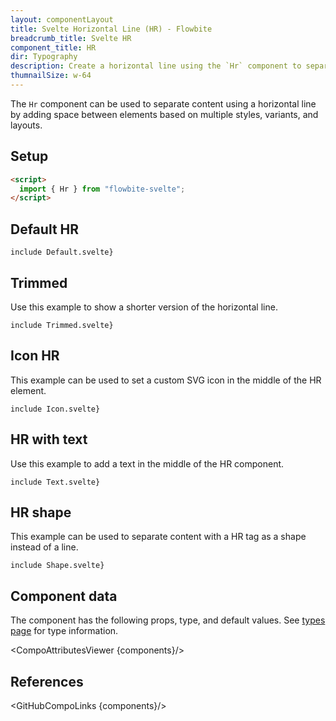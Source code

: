 ```yaml
---
layout: componentLayout
title: Svelte Horizontal Line (HR) - Flowbite
breadcrumb_title: Svelte HR
component_title: HR
dir: Typography
description: Create a horizontal line using the `Hr` component to separate content such as paragraphs, blockquotes, and other elements
thumnailSize: w-64
---
```


<script>
  import { CompoAttributesViewer, GitHubCompoLinks, toKebabCase } from '../../utils'
  import { A } from '$lib';

  const components = 'Hr'
</script>

The `Hr` component can be used to separate content using a horizontal line by adding space between elements based on multiple styles, variants, and layouts.

## Setup

```html
<script>
  import { Hr } from "flowbite-svelte";
</script>
```

## Default HR

```svelte example
include Default.svelte}
```

## Trimmed

Use this example to show a shorter version of the horizontal line.

```svelte example
include Trimmed.svelte}
```

## Icon HR

This example can be used to set a custom SVG icon in the middle of the HR element.

```svelte example
include Icon.svelte}
```

## HR with text

Use this example to add a text in the middle of the HR component.

```svelte example
include Text.svelte}
```

## HR shape

This example can be used to separate content with a HR tag as a shape instead of a line.

```svelte example
include Shape.svelte}
```

## Component data

The component has the following props, type, and default values. See [types page](/docs/pages/typescript) for type information.

<CompoAttributesViewer {components}/>

## References

<GitHubCompoLinks {components}/>
